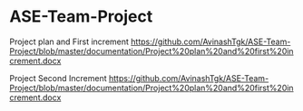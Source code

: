 # ASE-Team-Project
Project plan and First increment
https://github.com/AvinashTgk/ASE-Team-Project/blob/master/documentation/Project%20plan%20and%20first%20increment.docx

Project Second Increment
https://github.com/AvinashTgk/ASE-Team-Project/blob/master/documentation/Project%20plan%20and%20first%20increment.docx
